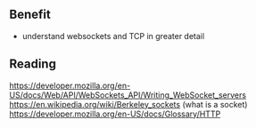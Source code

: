 

## Benefit
- understand websockets and TCP in greater detail

## Reading
https://developer.mozilla.org/en-US/docs/Web/API/WebSockets_API/Writing_WebSocket_servers
https://en.wikipedia.org/wiki/Berkeley_sockets (what is a socket)
https://developer.mozilla.org/en-US/docs/Glossary/HTTP
